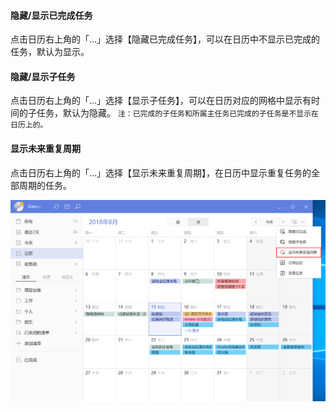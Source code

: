 #### 隐藏/显示已完成任务

点击日历右上角的「...」选择【隐藏已完成任务】，可以在日历中不显示已完成的任务，默认为显示。

#### 隐藏/显示子任务

点击日历右上角的「...」选择【显示子任务】，可以在日历对应的网格中显示有时间的子任务，默认为隐藏。 `注：已完成的子任务和所属主任务已完成的子任务是不显示在日历上的。`

#### 显示未来重复周期

点击日历右上角的「...」选择【显示未来重复周期】，在日历中显示重复任务的全部周期的任务。

![wincaloptions](../../images/Windows/calendar/pasted%20image%200%205.png)

